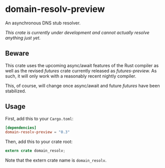 # domain-resolv-preview

An asynchronous DNS stub resolver.

*This crate is currently under development and cannot actually resolve
anything just yet.*


## Beware

This crate uses the upcoming async/await features of the Rust compiler as
well as the revised _futures_ crate currently released as _futures-preview._
As such, it will only work with a reasonably recent nightly compiler.

This, of course, will change once async/await and future _futures_ have been
stabilized.


## Usage

First, add this to your `Cargo.toml`:

```toml
[dependencies]
domain-resolv-preview = "0.3"
```

Then, add this to your crate root:

```rust
extern crate domain_resolv;
```

Note that the extern crate name is `domain_resolv`.

